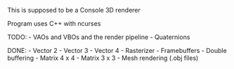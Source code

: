 This is supposed to be a Console 3D renderer

Program uses C++ with ncurses


TODO:
    - VAOs and VBOs and the render pipeline
    - Quaternions

DONE:
    - Vector 2
    - Vector 3
    - Vector 4
    - Rasterizer
    - Framebuffers
    - Double buffering
    - Matrix 4 x 4
    - Matrix 3 x 3
    - Mesh rendering (.obj files)
